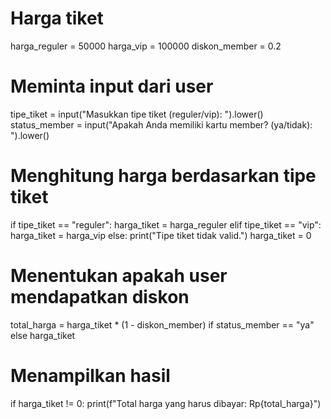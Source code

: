 # Harga tiket
harga_reguler = 50000
harga_vip = 100000
diskon_member = 0.2

# Meminta input dari user
tipe_tiket = input("Masukkan tipe tiket (reguler/vip): ").lower()
status_member = input("Apakah Anda memiliki kartu member? (ya/tidak): ").lower()

# Menghitung harga berdasarkan tipe tiket
if tipe_tiket == "reguler":
    harga_tiket = harga_reguler
elif tipe_tiket == "vip":
    harga_tiket = harga_vip
else:
    print("Tipe tiket tidak valid.")
    harga_tiket = 0

# Menentukan apakah user mendapatkan diskon
total_harga = harga_tiket * (1 - diskon_member) if status_member == "ya" else harga_tiket

# Menampilkan hasil
if harga_tiket != 0:
    print(f"Total harga yang harus dibayar: Rp{total_harga}")
